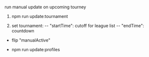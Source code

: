 run manual update on upcoming tourney

1. npm run update:tournament <new tourney id>

2. set tournament:
   -- "startTime": cutoff for league list
   -- "endTime": countdown

- flip "manualActive"

- npm run update:profiles
